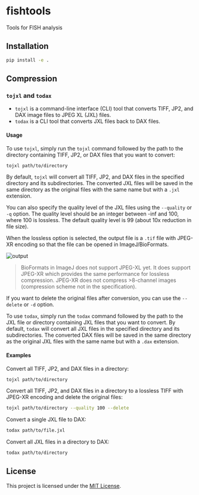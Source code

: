 # fishtools

Tools for FISH analysis

## Installation

```sh
pip install -e .
```

## Compression

### `tojxl` and `todax`

- `tojxl` is a command-line interface (CLI) tool that converts TIFF, JP2, and DAX image files to JPEG XL (JXL) files.
- `todax` is a CLI tool that converts JXL files back to DAX files.

#### Usage

To use `tojxl`, simply run the `tojxl` command followed by the path to the directory containing TIFF, JP2, or DAX files that you want to convert:

```sh
tojxl path/to/directory
```

By default, `tojxl` will convert all TIFF, JP2, and DAX files in the specified directory and its subdirectories. The converted JXL files will be saved in the same directory as the original files with the same name but with a `.jxl` extension.

You can also specify the quality level of the JXL files using the `--quality` or `-q` option. The quality level should be an integer between -inf and 100, where 100 is lossless. The default quality level is 99 (about 10x reduction in file size).

When the lossless option is selected, the output file is a `.tif` file with JPEG-XR encoding so that the file can be opened in ImageJ/BioFormats.

![output](https://github.com/chaichontat/fishtools/assets/34997334/95230a08-4817-433d-a98d-67b5c442439d)

> BioFormats in ImageJ does not support JPEG-XL yet.
> It does support JPEG-XR which provides the same performance for lossless compression.
> JPEG-XR does not compress >8-channel images (compression scheme not in the specification).

If you want to delete the original files after conversion, you can use the `--delete` or `-d` option.

To use `todax`, simply run the `todax` command followed by the path to the JXL file or directory containing JXL files that you want to convert.
By default, `todax` will convert all JXL files in the specified directory and its subdirectories.
The converted DAX files will be saved in the same directory as the original JXL files with the same name but with a `.dax` extension.

#### Examples

Convert all TIFF, JP2, and DAX files in a directory:

```sh
tojxl path/to/directory
```

Convert all TIFF, JP2, and DAX files in a directory to a lossless TIFF with JPEG-XR encoding and delete the original files:

```sh
tojxl path/to/directory --quality 100 --delete
```

Convert a single JXL file to DAX:

```sh
todax path/to/file.jxl
```

Convert all JXL files in a directory to DAX:

```sh
todax path/to/directory
```

## License

This project is licensed under the [MIT License](LICENSE).
